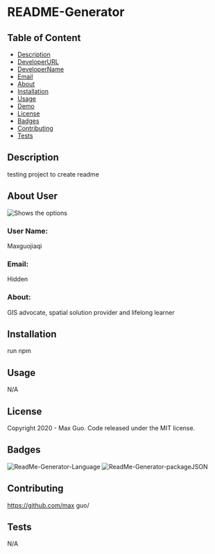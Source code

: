 
# README-Generator

## Table of Content

* [Description](#Description)
* [DeveloperURL](#DeveloperURL)
* [DeveloperName](#DeveloperName)
* [Email](#Email)
* [About](#About)
* [Installation](#installation)
* [Usage](#usage)
* [Demo](#Demo)
* [License](#license)
* [Badges](#Badges)
* [Contributing](#Contributing)
* [Tests](#Tests)

## Description

testing project to create readme

## About User

![Shows the options](https://avatars1.githubusercontent.com/u/15637597?v=4)

### User Name:

Maxguojiaqi

### Email:

Hidden

### About:

GIS advocate, spatial solution provider and lifelong learner  

## Installation

run npm

## Usage 

N/A 


## License

Copyright 2020 - Max Guo. Code released under the MIT license.

## Badges

![ReadMe-Generator-Language](https://img.shields.io/github/languages/top/Maxguojiaqi/README-Generator)
![ReadMe-Generator-packageJSON](https://img.shields.io/github/package-json/v/Maxguojiaqi/README-Generator)

## Contributing

https://github.com/max guo/

## Tests

N/A

    
